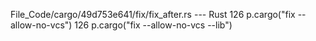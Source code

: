File_Code/cargo/49d753e641/fix/fix_after.rs --- Rust
126     p.cargo("fix --allow-no-vcs")                                                                                                                        126     p.cargo("fix --allow-no-vcs --lib")

